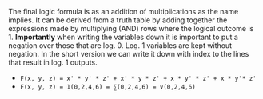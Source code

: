 The final logic formula is as an addition of multiplications as the name implies. It can be derived from a truth table by adding together the expressions made by multiplying (AND) rows where the logical outcome is 1. **Importantly** when writing the variables down it is important to put a negation over those that are log. 0. Log. 1 variables are kept without negation. In the short version we can write it down with index to the lines that result in log. 1 outputs.
- `F(x, y, z) = x' * y' * z' + x' * y * z' + x * y' * z' + x * y'* z'`
- `F(x, y, z) = 1(0,2,4,6) = ∑(0,2,4,6) = ∨(0,2,4,6)`